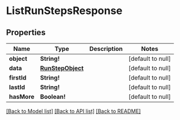 # ListRunStepsResponse

## Properties
Name | Type | Description | Notes
------------ | ------------- | ------------- | -------------
**object** | **String!** |  | [default to null]
**data** | [**RunStepObject**](RunStepObject.md) |  | [default to null]
**firstId** | **String!** |  | [default to null]
**lastId** | **String!** |  | [default to null]
**hasMore** | **Boolean!** |  | [default to null]

[[Back to Model list]](../README.md#documentation-for-models) [[Back to API list]](../README.md#documentation-for-api-endpoints) [[Back to README]](../README.md)


